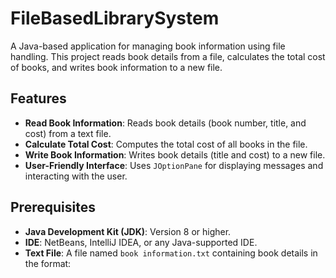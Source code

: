 # FileBasedLibrarySystem

A Java-based application for managing book information using file handling. This project reads book details from a file, calculates the total cost of books, and writes book information to a new file.

## Features
- **Read Book Information**: Reads book details (book number, title, and cost) from a text file.
- **Calculate Total Cost**: Computes the total cost of all books in the file.
- **Write Book Information**: Writes book details (title and cost) to a new file.
- **User-Friendly Interface**: Uses `JOptionPane` for displaying messages and interacting with the user.

## Prerequisites
- **Java Development Kit (JDK)**: Version 8 or higher.
- **IDE**: NetBeans, IntelliJ IDEA, or any Java-supported IDE.
- **Text File**: A file named `book information.txt` containing book details in the format:
